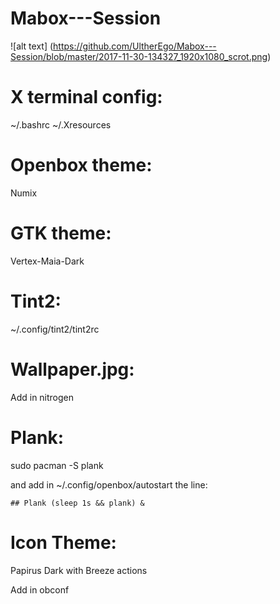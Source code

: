 # Mabox---Session

![alt text] (https://github.com/UltherEgo/Mabox---Session/blob/master/2017-11-30-134327_1920x1080_scrot.png)

# X terminal config: 

~/.bashrc ~/.Xresources

# Openbox theme: 

Numix

# GTK theme: 

Vertex-Maia-Dark

# Tint2:

~/.config/tint2/tint2rc

# Wallpaper.jpg:

Add in nitrogen

# Plank:

sudo pacman -S plank

and add in ~/.config/openbox/autostart the line:

`## Plank
(sleep 1s && plank) &`

# Icon Theme:

Papirus Dark with Breeze actions

Add in obconf


